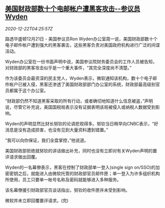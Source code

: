 <!--1608614606000-->
[美国财政部数十个电邮帐户遭黑客攻击--参议员Wyden](https://cn.reuters.com/article/usa-treasury-hacking-updates-1221-mon-idCNKBS28W0D0)
------

<div><i>2020-12-22T04:25:57Z</i></div><p>路透华盛顿12月21日 - 美国参议员Ron Wyden办公室周一说，美国财政部数十个电子邮件帐户遭到强大的黑客袭击，这些黑客负责对美国政府机构进行广泛的间谍活动。</p><p>Wyden办公室在一份书面声明中说，美国参议院财务委员会的工作人员被告知，对财政部的黑客攻击似乎是一个重大事件，“其完全深度尚不清楚。”</p><p>作为该委员会最资深的民主党人，Wyden表示，微软通知该机构，数十个电子邮件帐户已被入侵，黑客还渗透了美国财政部部门办公室的系统，财政部最高级别官员都属于这个办公室。</p><p>“财政部仍然不知道黑客采取的所有行动，或者确切地知道什么信息被盗，”声明说，尽管它补充说，美国国税局表示没有证据表明该局被侵入或纳税人数据受到影响。</p><p>Wyden的声明显然比财长努钦的论调悲观得多。努钦当日稍早向CNBC表示，“好消息是没有造成损害，也没有见到大量资料遭到错置。”</p><p>“我可以向你保证，我们全盘掌控，”他说道。</p><p>美国财政部拒绝就努钦的讲话做出补充，同时也没有立即对有关Wyden声明的置评请求做出回覆。</p><p>Wyden的一名幕僚表示，黑客在控制了财政部单一登入(single sign on/SSO)的加密密钥之后，就能进入由微软托管的财政部官员邮件匣；单一登入为许多组织机构所使用，员工只要单一帐号名称及密码就能够进入多种服务。</p><p>该名幕僚援引财政部官员谈话指出，努钦的收件匣并未受到影响。</p><p>微软并未立即回覆置评请求。(完)</p>
